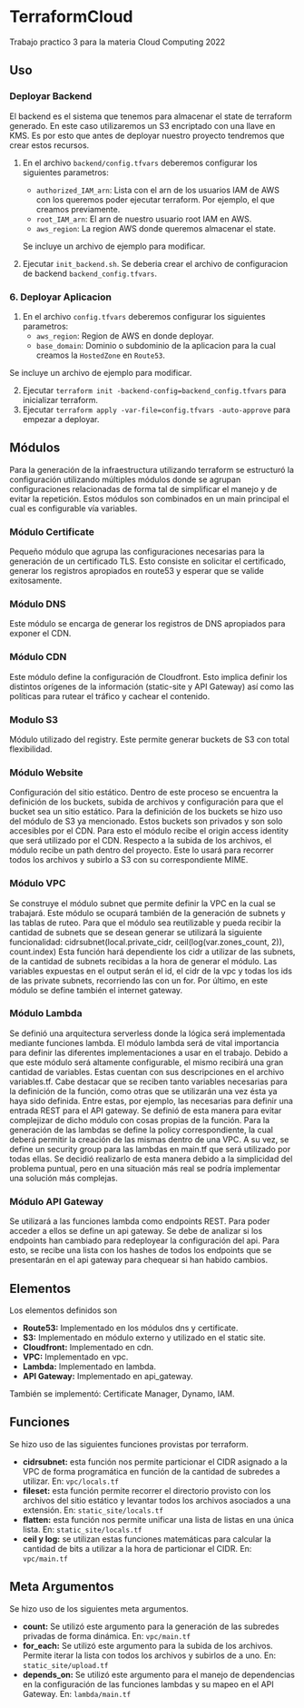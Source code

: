 # TerraformCloud

Trabajo practico 3 para la materia Cloud Computing 2022

## Uso

### Deployar Backend

El backend es el sistema que tenemos para almacenar el state de terraform generado. En este caso utilizaremos un S3 encriptado con una llave en KMS. Es por esto que antes de deployar nuestro proyecto tendremos que crear estos recursos.

1. En el archivo `backend/config.tfvars` deberemos configurar los siguientes parametros:
    - `authorized_IAM_arn`: Lista con el arn de los usuarios IAM de AWS con los queremos poder ejecutar terraform. Por ejemplo, el que creamos previamente.
    - `root_IAM_arn`: El arn de nuestro usuario root IAM en AWS.
    - `aws_region`: La region AWS donde queremos almacenar el state.

    Se incluye un archivo de ejemplo para modificar.

2. Ejecutar `init_backend.sh`. Se deberia crear el archivo de configuracion de backend `backend_config.tfvars`.

### 6. Deployar Aplicacion

1. En el archivo `config.tfvars` deberemos configurar los siguientes parametros:
    - `aws_region`: Region de AWS en donde deployar.
    - `base_domain`: Dominio o subdominio de la aplicacion para la cual creamos la `HostedZone` en `Route53`.

  Se incluye un archivo de ejemplo para modificar.

2. Ejecutar `terraform init -backend-config=backend_config.tfvars` para inicializar terraform.
3. Ejecutar `terraform apply -var-file=config.tfvars -auto-approve` para empezar a deployar.


## Módulos

Para la generación de la infraestructura utilizando terraform se estructuró la configuración utilizando múltiples módulos donde se agrupan configuraciones relacionadas de forma tal de simplificar el manejo y de evitar la repetición. Estos módulos son combinados en un main principal el cual es configurable vía variables.

### Módulo Certificate
    
Pequeño módulo que agrupa las configuraciones necesarias para la generación de un certificado TLS. Esto consiste en solicitar el certificado, generar los registros apropiados en route53 y esperar que se valide exitosamente.

### Módulo DNS
    
Este módulo se encarga de generar los registros de DNS apropiados para exponer el CDN.

### Módulo CDN

Este módulo define la configuración de Cloudfront. Esto implica definir los distintos orígenes de la información (static-site y API Gateway) así como las políticas para rutear el tráfico y cachear el contenido.

### Modulo S3
    
Módulo utilizado del registry. Este permite generar buckets de S3 con total flexibilidad.

### Módulo Website
    
Configuración del sitio estático. Dentro de este proceso se encuentra la definición de los buckets, subida de archivos y configuración para que el bucket sea un sitio estático. Para la definición de los buckets se hizo uso del módulo de S3 ya mencionado. Estos buckets son privados y son solo accesibles por el CDN. Para esto el módulo recibe el origin access identity que será utilizado por el CDN. Respecto a la subida de los archivos, el módulo recibe un path dentro del proyecto. Este lo usará para recorrer todos los archivos y subirlo a S3 con su correspondiente MIME.

### Módulo VPC

Se construye el módulo subnet que permite definir la VPC en la cual se trabajará. Este módulo se ocupará también de la generación de subnets y las tablas de ruteo. Para que el módulo sea reutilizable y pueda recibir la cantidad de subnets que se desean generar se utilizará la siguiente funcionalidad: cidrsubnet(local.private_cidr, ceil(log(var.zones_count, 2)), count.index)
Esta función hará dependiente los cidr a utilizar de las subnets, de la cantidad de subnets recibidas a la hora de generar el módulo. Las variables expuestas en el output serán el id, el cidr de la vpc y todas los ids de las private subnets, recorriendo las con un for.
Por último, en este módulo se define también el internet gateway.

### Módulo Lambda
    
Se definió una arquitectura serverless donde la lógica será implementada mediante funciones lambda. El módulo lambda será de vital importancia para definir las diferentes implementaciones a usar en el trabajo. Debido a que este módulo será altamente configurable, el mismo recibirá una gran cantidad de variables. Estas cuentan con sus descripciones en el archivo variables.tf. Cabe destacar que se reciben tanto variables necesarias para la definición de la función, como otras que se utilizarán una vez ésta ya haya sido definida. Entre estas, por ejemplo, las necesarias para definir una entrada REST para el API gateway. Se definió de esta manera para evitar complejizar de dicho módulo con cosas propias de la función. Para la generación de las lambdas se define la policy correspondiente, la cual deberá permitir la creación de las mismas dentro de una VPC. A su vez, se define un security group para las lambdas en main.tf que será utilizado por todas ellas. Se decidió realizarlo de esta manera debido a la simplicidad del problema puntual, pero en una situación más real se podría implementar una solución más complejas.

### Módulo API Gateway

Se utilizará a las funciones lambda como endpoints REST. Para poder acceder a ellos se define un api gateway. Se debe de analizar si los endpoints han cambiado para redeployear la configuración del api. Para esto, se recibe una lista con los hashes de todos los endpoints que se presentarán en el api gateway para chequear si han habido cambios.

## Elementos

Los elementos definidos son

- **Route53:** Implementado en los módulos dns y certificate.
- **S3:** Implementado en módulo externo y utilizado en el static site.
- **Cloudfront:** Implementado en cdn.
- **VPC:** Implementado en vpc.
- **Lambda:** Implementado en lambda.
- **API Gateway:** Implementado en api_gateway.

También se implementó: Certificate Manager, Dynamo, IAM.

## Funciones

Se hizo uso de las siguientes funciones provistas por terraform.

- **cidrsubnet:** esta función nos permite particionar el CIDR asignado a la VPC de forma programática en función de la cantidad de subredes a utilizar. En: `vpc/locals.tf`
- **fileset:** esta función permite recorrer el directorio provisto con los archivos del sitio estático y levantar todos los archivos asociados a una extensión. En: `static_site/locals.tf`
- **flatten:** esta función nos permite unificar una lista de listas en una única lista. En: `static_site/locals.tf`
- **ceil y log:** se utilizan estas funciones matemáticas para calcular la cantidad de bits a utilizar a la hora de particionar el CIDR. En: `vpc/main.tf`

## Meta Argumentos

Se hizo uso de los siguientes meta argumentos.

- **count:** Se utilizó este argumento para la generación de las subredes privadas de forma dinámica. En: `vpc/main.tf`
- **for_each:** Se utilizó este argumento para la subida de los archivos. Permite iterar la lista con todos los archivos y subirlos de a uno. En: `static_site/upload.tf`
- **depends_on:** Se utilizó este argumento para el manejo de dependencias en la configuración de las funciones lambdas y su mapeo en el API Gateway. En: `lambda/main.tf`



